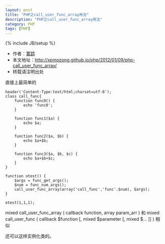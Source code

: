 ```yaml
---
layout: post
title: "PHP之call_user_func_array用法"
description: "PHP之call_user_func_array用法"
category: PHP
tags: [PHP]
---
```

{% include JB/setup %}

*	作者：<a href="http://weibo.com/xpmozong" target="blank">寞踪</a>
*	本文地址：http://xpmozong.github.io/php/2012/01/09/php-call_user_func_array/
*	转载请注明出处

直接上最简单的

    header('Content-Type:text/html;charset=utf-8');
    class call_func{
        function func0() {
            echo 'func0';
        }

        function func1($a) {
            echo $a;
        }

        function func2($a, $b) {
            echo $a+$b;
        }

        function func3($a, $b, $c) {
            echo $a+$b+$c;
        }
    }

    function otest() {
        $args = func_get_args();    
        $num = func_num_args();
        call_user_func_array(array('call_func','func'.$num), $args);
    }

    otest(1,1,1);


mixed call_user_func_array ( callback function, array param_arr ) 和 mixed call_user_func ( callback $function [, mixed $parameter [, mixed $... ]] ) 相似

还可以这样实例化类的。
